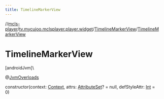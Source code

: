 ```yaml
---
title: TimelineMarkerView
---
```

//[mcls-player](../../../index.html)/[tv.mycujoo.mclsplayer.player.widget](../index.html)/[TimelineMarkerView](index.html)/[TimelineMarkerView](-timeline-marker-view.html)



# TimelineMarkerView



[androidJvm]\




@[JvmOverloads](https://kotlinlang.org/api/latest/jvm/stdlib/kotlin.jvm/-jvm-overloads/index.html)



constructor(context: [Context](https://developer.android.com/reference/kotlin/android/content/Context.html), attrs: [AttributeSet](https://developer.android.com/reference/kotlin/android/util/AttributeSet.html)? = null, defStyleAttr: [Int](https://kotlinlang.org/api/latest/jvm/stdlib/kotlin/-int/index.html) = 0)




